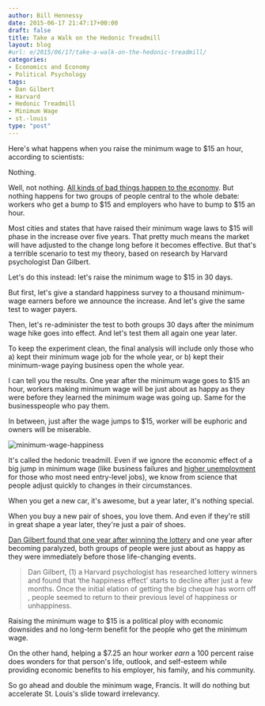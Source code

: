 ```yaml
---
author: Bill Hennessy
date: 2015-06-17 21:47:17+00:00
draft: false
title: Take a Walk on the Hedonic Treadmill
layout: blog
#url: e/2015/06/17/take-a-walk-on-the-hedonic-treadmill/
categories:
- Economics and Economy
- Political Psychology
tags:
- Dan Gilbert
- Harvard
- Hedonic Treadmill
- Minimum Wage
- st.-louis
type: "post"
---
```


Here's what happens when you raise the minimum wage to $15 an hour, according to scientists:

Nothing.

Well, not nothing. [All kinds of bad things happen to the economy](https://mises.org/library/yes-minimum-wages-still-increase-unemployment). But nothing happens for two groups of people central to the whole debate: workers who get a bump to $15 and employers who have to bump to $15 an hour.

Most cities and states that have raised their minimum wage laws to $15 will phase in the increase over five years. That pretty much means the market will have adjusted to the change long before it becomes effective. But that's a terrible scenario to test my theory, based on research by Harvard psychologist Dan Gilbert.

Let's do this instead: let's raise the minimum wage to $15 in 30 days.

But first, let's give a standard happiness survey to a thousand minimum-wage earners before we announce the increase. And let's give the same test to wager payers.

Then, let's re-administer the test to both groups 30 days after the minimum wage hike goes into effect. And let's test them all again one year later.

To keep the experiment clean, the final analysis will include only those who a) kept their minimum wage job for the whole year, or b) kept their minimum-wage paying business open the whole year.

I can tell you the results. One year after the minimum wage goes to $15 an hour, workers making minimum wage will be just about as happy as they were before they learned the minimum wage was going up. Same for the businesspeople who pay them.

In between, just after the wage jumps to $15, worker will be euphoric and owners will be miserable.

![minimum-wage-happiness](https://hennessysview.com/wp-content/uploads/2015/06/minimum-wage-happiness.png)


It's called the hedonic treadmill. Even if we ignore the economic effect of a big jump in minimum wage (like business failures and [higher unemployment](https://mises.org/library/yes-minimum-wages-still-increase-unemployment) for those who most need entry-level jobs), we know from science that people adjust quickly to changes in their circumstances.

When you get a new car, it's awesome, but a year later, it's nothing special.

When you buy a new pair of shoes, you love them. And even if they're still in great shape a year later, they're just a pair of shoes.

[Dan Gilbert found that one year after winning the lottery](https://www.thefusionmodel.com/do-you-need-to-climb-off-the-hedonic-treadmill-to-be-truly-happy/) and one year after becoming paralyzed, both groups of people were just about as happy as they were immediately before those life-changing events.



> Dan Gilbert, (1) a Harvard psychologist has researched lottery winners and found that ‘the happiness effect’ starts to decline after just a few months. Once the initial elation of getting the big cheque has worn off , people seemed to return to their previous level of happiness or unhappiness.



Raising the minimum wage to $15 is a political ploy with economic downsides and no long-term benefit for the people who get the minimum wage.

On the other hand, helping a $7.25 an hour worker _earn_ a 100 percent raise does wonders for that person's life, outlook, and self-esteem while providing economic benefits to his employer, his family, and his community.

So go ahead and double the minimum wage, Francis. It will do nothing but accelerate St. Louis's slide toward irrelevancy.
